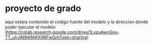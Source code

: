 # proyecto de grado
aqui estara contenido el codigo fuente del modelo y la direccion donde poder ejecutar el modelo (https://colab.research.google.com/drive/1LxzuAwnGns-TT_uhJIN94INWX96FwQrk?usp=sharing)
